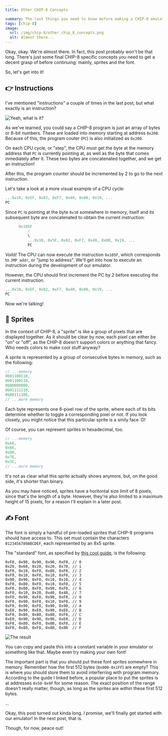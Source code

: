 ```yaml
---
title: Other CHIP-8 Concepts

summary: The last things you need to know before making a CHIP-8 emulator.
tags: [chip-8]
image:
  url: /img/chip-8/other_chip_8_concepts.png
  alt: Almost there...
---
```


Okay, okay. We're almost there. In fact, this post probably won't be that long. There's just some final CHIP-8 specific concepts you need to get a decent grasp of before continuing: mainly, sprites and the font.

So, let's get into it!

## 👉 Instructions

I've mentioned "instructions" a couple of times in the last post, but what exactly is an instruction?

![Yeah, what is it?](/img/thinking_emoji.gif)

As we've learned, you could say a CHIP-8 program is just an array of bytes or 8-bit numbers. These are loaded into memory starting at address `0x200`. Because of this, the program couter (`PC`) is also initialized as `0x200`.

On each CPU cycle, or "step", the CPU must get the byte at the memory address that `PC` is currently pointing at, as well as the byte that comes inmediately after it. These two bytes are concatenated together, and we get an instruction!

After this, the program counter should be incremented by 2 to go to the next instruction.

Let's take a look at a more visual example of a CPU cycle:

```js
...0x10, 0x5F, 0x82, 0xF7, 0x40, 0x00, 0x19, ...
PC
```

Since `PC` is pointing at the byte `0x10` somewhere in memory, itself and its subsequent byte are concatenated to obtain the current instruction:

```js
      0x105F
          /
          \
          ...0x10, 0x5F, 0x82, 0xF7, 0x40, 0x00, 0x19, ...
          PC
```

_Voilá!_ The CPU can now execute the instruction `0x105F`, which corresponds to `JMP addr`, or "jump to address". We'll get into how to execute an instruction during the development of our emulator.

However, the CPU should first increment the PC by 2 before executing the current instruction.

```js
...0x10, 0x5F, 0x82, 0xF7, 0x40, 0x00, 0x19, ...
PC
```

Now we're talking!

## 👾 Sprites

In the context of CHIP-8, a "sprite" is like a group of pixels that are displayed together. As it should be clear by now, each pixel can either be "on" or "off", as the CHIP-8 doesn't support colors or anything that fancy. Who needs colors to make cool stuff anyway?

A sprite is represented by a group of consecutive bytes in memory, such as the following:

```js
// ...memory
0b01100110,
0b01100110,
0b00000000,
0b01111110,
0b00111100,
// ...more memory
```

Each byte represents one 8-pixel row of the sprite, where each of its bits determine whether to toggle a corresponding pixel or not. If you look closely, you might notice that this particular sprite is a smily face :D!

Of course, you can represent sprites in hexadecimal, too.

```js
// ...memory
0x66,
0x66,
0x00,
0x7E,
0x3C,
// ...more memory
```

It's not as clear what this sprite actually shows anymore, but, on the good side, it's shorter than binary.

As you may have noticed, sprites have a horitontal size limit of 8 pixels, since that's the length of a byte. However, they're also limited to a maximum height of 15 pixels, for a reason I'll explain in a later post.

## ✍ Font

The font is simply a handful of pre-loaded sprites that CHIP-8 programs should have access to. This set must contain the characters `0123456789ABCDEF`, each represented by an 8x5 sprite.

The "standard" font, as specified by [this cool guide](https://tobiasvl.github.io/blog/write-a-chip-8-emulator), is the following:

```
0xF0, 0x90, 0x90, 0x90, 0xF0, // 0
0x20, 0x60, 0x20, 0x20, 0x70, // 1
0xF0, 0x10, 0xF0, 0x80, 0xF0, // 2
0xF0, 0x10, 0xF0, 0x10, 0xF0, // 3
0x90, 0x90, 0xF0, 0x10, 0x10, // 4
0xF0, 0x80, 0xF0, 0x10, 0xF0, // 5
0xF0, 0x80, 0xF0, 0x90, 0xF0, // 6
0xF0, 0x10, 0x20, 0x40, 0x40, // 7
0xF0, 0x90, 0xF0, 0x90, 0xF0, // 8
0xF0, 0x90, 0xF0, 0x10, 0xF0, // 9
0xF0, 0x90, 0xF0, 0x90, 0x90, // A
0xE0, 0x90, 0xE0, 0x90, 0xE0, // B
0xF0, 0x80, 0x80, 0x80, 0xF0, // C
0xE0, 0x90, 0x90, 0x90, 0xE0, // D
0xF0, 0x80, 0xF0, 0x80, 0xF0, // E
0xF0, 0x80, 0xF0, 0x80, 0x80  // F
```

![The result](/img/chip-8/standard_font.png)

You can copy and paste this into a constant variable in your emulator or something like that. Maybe even try making your own font!

The important part is that you should put these font sprites somewhere in memory. Remember how the first 512 bytes (`0x000-0x1FF`) are empty? This is where you should store them to avoid interferring with program memory. According to the guide I linked before, a popular place to put the sprites is at addresses `0x50-0x9F` for some reason. The exact position of the range doesn't really matter, though, as long as the sprites are within these first 512 bytes.

...

Okay, this post turned out kinda long. _I promise_, we'll finally get started with our emulator! In the next post, that is.

Though, for now, peace out!
